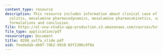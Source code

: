 ```yaml
---
content_type: resource
description: This resource includes information about clinical case of ulcerative
  colitis, mesalamine pharmacodynamics, mesalamine pharmacokinetics, safer mesalamine
  formulations and conclusion.
file: https://ol-ocw-studio-app-production.s3.amazonaws.com/courses/hst-151-principles-of-pharmacology-spring-2005/feededabdb0f7db2d91003f1306c9f8a_0208_sulfa_slide.pdf
file_type: application/pdf
resourcetype: Document
title: 0208_sulfa_slide.pdf
uid: feededab-db0f-7db2-d910-03f1306c9f8a
---
```

